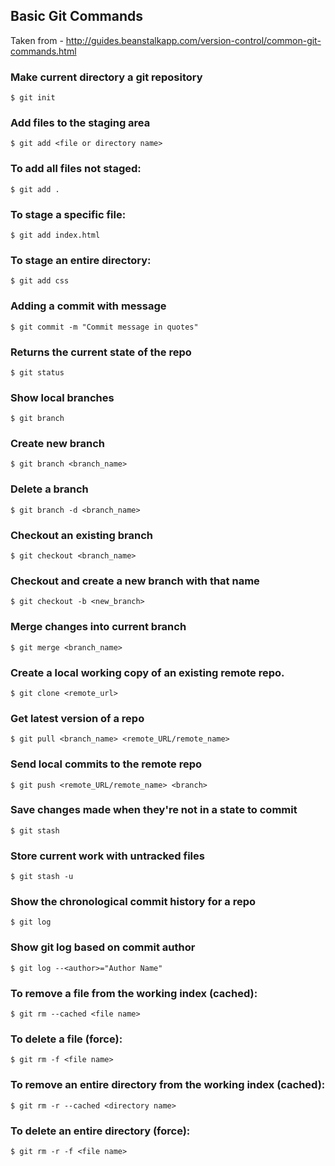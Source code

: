 ## Basic Git Commands
Taken from - http://guides.beanstalkapp.com/version-control/common-git-commands.html

### Make current directory a git repository
```
$ git init
```

### Add files to the staging area
```
$ git add <file or directory name>
```

### To add all files not staged:
```
$ git add .
```

### To stage a specific file:
```
$ git add index.html
```

### To stage an entire directory:
```
$ git add css
```

### Adding a commit with message
```
$ git commit -m "Commit message in quotes"
```

### Returns the current state of the repo
```
$ git status
```

### Show local branches
```
$ git branch
```

### Create new branch
```
$ git branch <branch_name>
```

### Delete a branch
```
$ git branch -d <branch_name>
```

### Checkout an existing branch
```
$ git checkout <branch_name>
```

### Checkout and create a new branch with that name
```
$ git checkout -b <new_branch>
```

### Merge changes into current branch
```
$ git merge <branch_name>
```

### Create a local working copy of an existing remote repo.
```
$ git clone <remote_url>
```

### Get latest version of a repo
```
$ git pull <branch_name> <remote_URL/remote_name>
```

### Send local commits to the remote repo
```
$ git push <remote_URL/remote_name> <branch>
```

### Save changes made when they're not in a state to commit
```
$ git stash
```

### Store current work with untracked files
```
$ git stash -u
```

### Show the chronological commit history for a repo
```
$ git log
```

### Show git log based on commit author
```
$ git log --<author>="Author Name"
```

### To remove a file from the working index (cached):
```
$ git rm --cached <file name>
```

### To delete a file (force):
```
$ git rm -f <file name>
```

### To remove an entire directory from the working index (cached):
```
$ git rm -r --cached <directory name>
```

### To delete an entire directory (force):
```
$ git rm -r -f <file name>
```